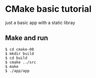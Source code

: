 # CMake basic tutorial

just a basic app with a static libray

## Make and run
```shell
$ cd cmake-00
$ mkdir build
$ cd build
$ cmake ../src
$ make
$ ./app/app
```
